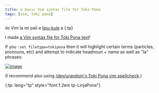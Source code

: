 ```yaml
---
title: a basic Vim syntax file for Toki Pona
tags: [vim, toki pona]
---
```


ilo Vim la mi pali e [lipu-kule][vim-syntax-tokipona] a
{:tp}

I made [a Vim syntax file for Toki Pona text][vim-syntax-tokipona]!

If you `:set filetype=tokipona` then it will highlight certain terms (particles, pronouns, etc) and attempt to indicate headnoun + name as well as "la" phrases:

[![image](https://i.imgur.com/TfkF8ztm.png)](https://i.imgur.com/TfkF8zt.png)

(I recommend also using [/dev/urandom's Toki Pona vim spellcheck](https://gitlab.com/dev_urandom/toki-pona-vim-spellcheck).)


[vim-syntax-tokipona]: https://github.com/alxndr/vim-syntax-tokipona

{:tp: lang="tp" style="font:1.2em tp-LinjaPona"}
